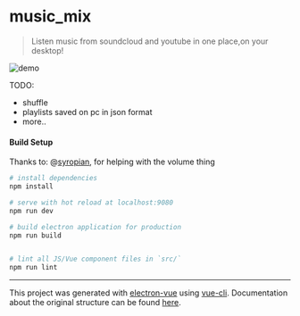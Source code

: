 # music_mix

> Listen music from soundcloud and youtube in one place,on your desktop!

![demo](https://i.imgur.com/xK0LYwE.gif)


TODO:
 - shuffle
 - playlists saved on pc in json format
 - more..
#### Build Setup

Thanks to:
@[syropian](https://github.com/syropian), for helping with the volume thing

``` bash
# install dependencies
npm install

# serve with hot reload at localhost:9080
npm run dev

# build electron application for production
npm run build


# lint all JS/Vue component files in `src/`
npm run lint

```

---

This project was generated with [electron-vue](https://github.com/SimulatedGREG/electron-vue) using [vue-cli](https://github.com/vuejs/vue-cli). Documentation about the original structure can be found [here](https://simulatedgreg.gitbooks.io/electron-vue/content/index.html).
